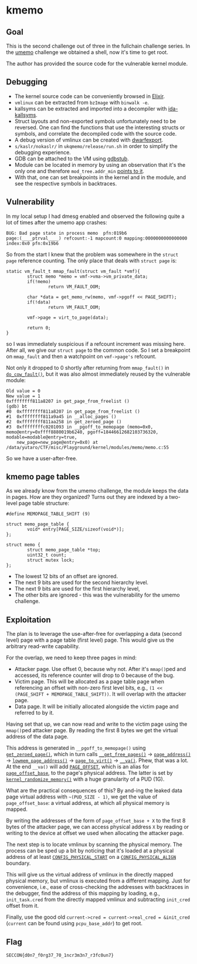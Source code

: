 # kmemo

## Goal

This is the second challenge out of three in the fullchain challenge series. In
the [umemo](../umemo) challenge we obtained a shell, now it's time to get root.

The author has provided the source code for the vulnerable kernel module.

## Debugging

* The kernel source code can be conveniently browsed in [Elixir](
  https://elixir.bootlin.com/linux/v6.2.8/source/).
* `vmlinux` can be extracted from `bzImage` with `binwalk -e`.
* kallsyms can be extracted and imported into a decompiler with [ida-kallsyms](
  https://github.com/mephi42/ida-kallsyms).
* Struct layouts and non-exported symbols unfortunately need to be reversed.
  One can find the functions that use the interesting structs or symbols, and
  correlate the decompiled code with the source code.
* A debug version of vmlinux can be created with [dwarfexport](
  https://github.com/ALSchwalm/dwarfexport).
* `s/kaslr/nokaslr/` in `ukqmemo/release/run.sh` in order to simplify the
  debugging experience.
* GDB can be attached to the VM using [gdbstub](
  https://wiki.qemu.org/Features/gdbstub).
* Module can be located in memory by using an observation that it's the only
  one and therefore `mod_tree.addr_min` [points to it](gdbscript).
* With that, one can set breakpoints in the kernel and in the module, and see
  the respective symbols in backtraces.

## Vulnerability

In my local setup I had dmesg enabled and observed the following quite a lot of
times after the umemo app crashes:

```
BUG: Bad page state in process memo  pfn:019b6
page:(____ptrval____) refcount:-1 mapcount:0 mapping:0000000000000000 index:0x0 pfn:0x19b6
```

So from the start I knew that the problem was somewhere in the `struct page`
reference counting. The only place that deals with `struct page` is:

```
static vm_fault_t mmap_fault(struct vm_fault *vmf){
        struct memo *memo = vmf->vma->vm_private_data;
        if(!memo)
                return VM_FAULT_OOM;

        char *data = get_memo_rw(memo, vmf->pgoff << PAGE_SHIFT);
        if(!data)
                return VM_FAULT_OOM;

        vmf->page = virt_to_page(data);

        return 0;
}
```

so I was immediately suspicious if a refcount increment was missing here. After
all, we give our `struct page` to the common code. So I set a breakpoint on
`mmap_fault` and then a watchpoint on `vmf->page's` refcount.

Not only it dropped to 0 shortly after returning from `mmap_fault()` in
[`do_cow_fault()`](
https://elixir.bootlin.com/linux/v6.2.8/source/mm/memory.c#L4528), but it was
also almost immediately reused by the vulnerable module:

```
Old value = 0
New value = 1
0xffffffff811a8207 in get_page_from_freelist ()
(gdb) bt
#0  0xffffffff811a8207 in get_page_from_freelist ()
#1  0xffffffff811a9a45 in __alloc_pages ()
#2  0xffffffff811aa258 in get_zeroed_page ()
#3  0xffffffffc0201093 in __pgoff_to_memopage (memo=0x0, memo@entry=0xffff8880019b6240, pgoff=18446612682103736320, modable=modable@entry=true,
    new_page=new_page@entry=0x0) at /data/yutaro/CTF/misc/Playground/kernel/modules/memo/memo.c:55
```

So we have a user-after-free.

## kmemo page tables

As we already know from the umemo challenge, the module keeps the data in
pages. How are they organized? Turns out they are indexed by a two-level page
table structure:

```
#define MEMOPAGE_TABLE_SHIFT (9)

struct memo_page_table {
        void* entry[PAGE_SIZE/sizeof(void*)];
};

struct memo {
        struct memo_page_table *top;
        uint32_t count;
        struct mutex lock;
};
```

* The lowest 12 bits of an offset are ignored.
* The next 9 bits are used for the second hierarchy level.
* The next 9 bits are used for the first hierarchy level,
* The other bits are ignored - this was the vulnerability for the umemo
  challenge.

## Exploitation

The plan is to leverage the use-after-free for overlapping a data (second
level) page with a page table (first level) page. This would give us the
arbitrary read-write capability.

For the overlap, we need to keep three pages in mind:

* Attacker page. Use offset 0, because why not. After it's `mmap()`ped and
  accessed, its reference counter will drop to 0 because of the bug.
* Victim page. This will be allocated as a page table page when referencing an
  offset with non-zero first level bits, e.g., `(1 << (PAGE_SHIFT +
  MEMOPAGE_TABLE_SHIFT))`. It will overlap with the attacker page.
* Data page. It will be initially allocated alongside the victim page and
  referred to by it.

Having set that up, we can now read and write to the victim page using the
`mmap()`ped attacker page. By reading the first 8 bytes we get the virtual
address of the data page.

This address is generated in `__pgoff_to_memopage()` using
[`get_zeroed_page()`](
https://elixir.bootlin.com/linux/v6.2.8/source/mm/page_alloc.c#L5606), which
in turn calls [`__get_free_pages()`](
https://elixir.bootlin.com/linux/v6.2.8/source/mm/page_alloc.c#L5595) →
[`page_address()`](
https://elixir.bootlin.com/linux/v6.2.8/source/mm/highmem.c#L740) →
[`lowmem_page_address()`](
https://elixir.bootlin.com/linux/v6.2.8/source/include/linux/mm.h#L1864) →
[`page_to_virt()`](
https://elixir.bootlin.com/linux/v6.2.8/source/include/linux/mm.h#L115) →
[`__va()`](
https://elixir.bootlin.com/linux/v6.2.8/source/arch/x86/include/asm/page.h#L59
). Phew, that was a lot. At the end `__va()` will add [`PAGE_OFFSET`](
https://elixir.bootlin.com/linux/v6.2.8/source/arch/x86/include/asm/page_types.h#L30
), which is an alias for [`page_offset_base`](
https://elixir.bootlin.com/linux/v6.2.8/source/arch/x86/include/asm/page_64.h#L17
), to the page's physical address. The latter is set by
[`kernel_randomize_memory()`](
https://elixir.bootlin.com/linux/v6.2.8/source/arch/x86/mm/kaslr.c#L43) with a
huge granularity of a PUD (1G).

What are the practical consequences of this? By and-ing the leaked data page
virtual address with `~(PUD_SIZE - 1)`, we get the value of `page_offset_base`:
a virtual address, at which all physical memory is mapped.

By writing the addresses of the form of `page_offset_base + X` to the first 8
bytes of the attacker page, we can access physical address `X` by reading or
writing to the device at offset we used when allocating the attacker page.

The next step is to locate vmlinux by scanning the physical memory. The process
can be sped up a bit by noticing that it's loaded at a physical address of at
least [`CONFIG_PHYSICAL_START`](
https://elixir.bootlin.com/linux/v6.2.8/source/arch/x86/Kconfig#L2129) on a
[`CONFIG_PHYSICAL_ALIGN`](
https://elixir.bootlin.com/linux/v6.2.8/source/arch/x86/Kconfig#L2227)
boundary.

This will give us the virtual address of vmlinux in the directly mapped
physical memory, but vmlinux is executed from a different mapping. Just for
convenience, i.e., ease of cross-checking the addresses with backtraces in the
debugger, find the address of this mapping by loading, e.g., `init_task.cred`
from the directly mapped vmlinux and subtracting `init_cred` offset from it.

Finally, use the good old `current->cred = current->real_cred = &init_cred`
(`current` can be found using `pcpu_base_addr`) to get root.

## Flag

`SECCON{d0n7_f0rg37_70_1ncr3m3n7_r3fc0un7}`
